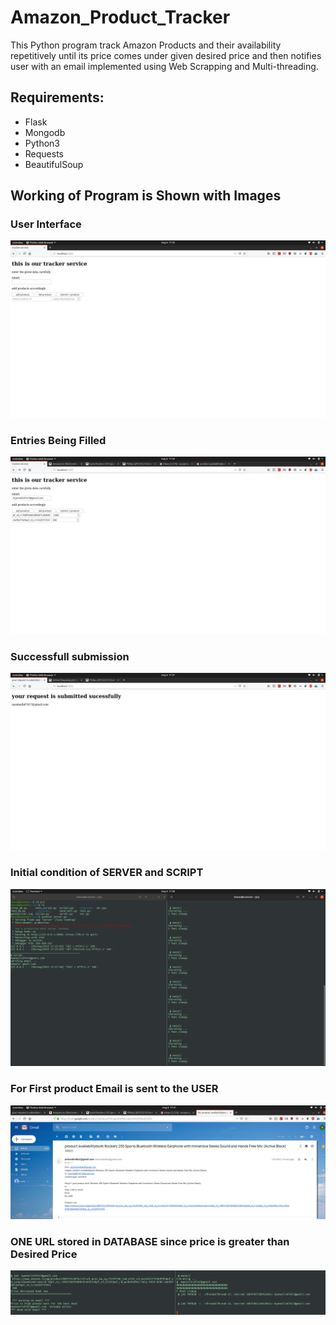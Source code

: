 # Amazon_Product_Tracker

This Python program track Amazon Products and their availability repetitively until its price comes under given desired price and then
notifies user with an email implemented using Web Scrapping and Multi-threading.

## Requirements:
 * Flask
 * Mongodb
 * Python3
 * Requests
 * BeautifulSoup
 
 ## Working of Program is Shown with Images
 ### User Interface
![](scr1.png)
 ### Entries Being Filled
![](scr2.png)
 ### Successfull submission 
![](scr3.png)
 ### Initial condition of SERVER and SCRIPT
![](scr4.png)
 ### For First product Email is sent to the USER
![](scr6.png)
 ### ONE URL stored in DATABASE since price is greater than Desired Price
![](scr5.png)


